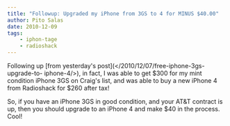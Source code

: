 ```yaml
---
title: "Followup: Upgraded my iPhone from 3GS to 4 for MINUS $40.00"
author: Pito Salas
date: 2010-12-09
tags:
    - iphon-tage
    - radioshack
---
```




Following up [from yesterday's post](</2010/12/07/free-iphone-3gs-upgrade-to-
iphone-4/>), in fact, I was able to get $300 for my mint condition iPhone 3GS
on Craig's list, and was able to buy a new iPhone 4 from Radioshack for $260
after tax!

So, if you have an iPhone 3GS in good condition, and your AT&T contract is up,
then you should upgrade to an iPhone 4 and make $40 in the process. Cool!


